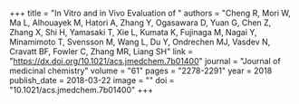 +++
title = "In Vitro and in Vivo Evaluation of "
authors = "Cheng R, Mori W, Ma L, Alhouayek M, Hatori A, Zhang Y, Ogasawara D, Yuan G, Chen Z, Zhang X, Shi H, Yamasaki T, Xie L, Kumata K, Fujinaga M, Nagai Y, Minamimoto T, Svensson M, Wang L, Du Y, Ondrechen MJ, Vasdev N, Cravatt BF, Fowler C, Zhang MR, Liang SH"
link = "https://dx.doi.org/10.1021/acs.jmedchem.7b01400"
journal = "Journal of medicinal chemistry"
volume = "61"
pages = "2278-2291"
year = 2018
publish_date = 2018-03-22
image = ""
doi = "10.1021/acs.jmedchem.7b01400"
+++
